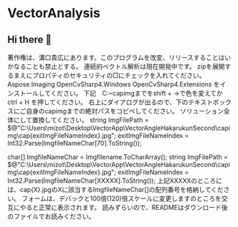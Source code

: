 # VectorAnalysis
## Hi there 👋
著作権は、溝口貴広にあります。このプログラムを改変、リリースすることはいかなることも禁止とする。
連続的ベクトル解析は現在開発中です。
zipを展開するまえにプロパティのセキュリティの□にチェックを入れてください。
Aspose.Imaging
OpenCvSharp4.Windows
OpenCvSharp4.Extensions
をインストールしてください。
下記　C:~capimgまでをshift + →で色を変えてかctrl + H を押してください。
右上にダイアログが出るので、下のテキストボックスにご自身のcapimgまでの絶対パスをコピペしてください。
ソリューション全体にして置換してください。
string ImgFilePath =
    $@"C:\Users\mizot\Desktop\VectorApp\VectorAngleHakarukunSecond\capimg\cap{exitImgFileNameIndex}.jpg";
    exitImgFileNameIndex = Int32.Parse(ImgfileNameChar[70].ToString());
    
char[] ImgfileNameChar = Imgfilename.ToCharArray();
string ImgFilePath =
    $@"C:\Users\mizot\Desktop\VectorApp\VectorAngleHakarukunSecond\capimg\cap{exitImgFileNameIndex}.jpg";
    exitImgFileNameIndex = Int32.Parse(ImgfileNameChar[XXXXX].ToString());
上記XXXXXのところには、cap{X}.jpgのXに該当するImgfileNameChar[]の配列番号を格納してください。
フォームは、デバックと100倍(120)倍スケールに変更しますのところを交互にやると正常に表示されます。
読みずらいので、READMEはダウンロード後のファイルでお読みください。

